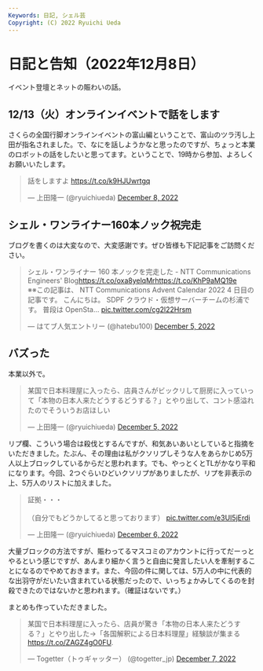 ```yaml
---
Keywords: 日記, シェル芸
Copyright: (C) 2022 Ryuichi Ueda
---
```


# 日記と告知（2022年12月8日）

イベント登壇とネットの賑わいの話。

## 12/13（火）オンラインイベントで話をします

さくらの全国行脚オンラインイベントの富山編ということで、富山のツラ汚し上田が指名されました。で、なにを話しようかなと思ったのですが、ちょっと本業のロボットの話をしたいと思ってます。ということで、19時から参加、よろしくお願いいたします。

<blockquote class="twitter-tweet" data-partner="tweetdeck"><p lang="ja" dir="ltr">話をしますよ <a href="https://t.co/k9HJUwrtgq">https://t.co/k9HJUwrtgq</a></p>&mdash; 上田隆一 (@ryuichiueda) <a href="https://twitter.com/ryuichiueda/status/1600749958168444928?ref_src=twsrc%5Etfw">December 8, 2022</a></blockquote>
<script async src="https://platform.twitter.com/widgets.js" charset="utf-8"></script>

## シェル・ワンライナー160本ノック祝完走

ブログを書くのは大変なので、大変感謝です。ぜひ皆様も下記記事をご訪問ください。

<blockquote class="twitter-tweet" data-partner="tweetdeck"><p lang="ja" dir="ltr">シェル・ワンライナー 160 本ノックを完走した - NTT Communications Engineers&#39; Blog<a href="https://t.co/oxa8yelqMr">https://t.co/oxa8yelqMr</a><a href="https://t.co/KhP9aMQ19e">https://t.co/KhP9aMQ19e</a><br>※※この記事は、 NTT Communications Advent Calendar 2022 4 日目の記事です。 こんにちは。 SDPF クラウド・仮想サーバーチームの杉浦です。 普段は OpenSta… <a href="https://t.co/cg2l22Hrsm">pic.twitter.com/cg2l22Hrsm</a></p>&mdash; はてブ人気エントリー (@hatebu100) <a href="https://twitter.com/hatebu100/status/1599569756683931648?ref_src=twsrc%5Etfw">December 5, 2022</a></blockquote>
<script async src="https://platform.twitter.com/widgets.js" charset="utf-8"></script>


## バズった

本業以外で。

<blockquote class="twitter-tweet" data-partner="tweetdeck"><p lang="ja" dir="ltr">某国で日本料理屋に入ったら、店員さんがビックリして厨房に入っていって「本物の日本人来たどうするどうする？」とやり出して、コント感溢れたのでそういうお店ほしい</p>&mdash; 上田隆一 (@ryuichiueda) <a href="https://twitter.com/ryuichiueda/status/1599687757294886912?ref_src=twsrc%5Etfw">December 5, 2022</a></blockquote>
<script async src="https://platform.twitter.com/widgets.js" charset="utf-8"></script>

リプ欄、こういう場合は殺伐とするんですが、和気あいあいとしていると指摘をいただきました。たぶん、その理由は私がクソリプしそうな人をあらかじめ5万人以上ブロックしているからだと思われます。でも、やっとくとTLがかなり平和になります。今回、2つぐらいひどいクソリプがありましたが、リプを非表示の上、5万人のリストに加えました。

<blockquote class="twitter-tweet" data-partner="tweetdeck"><p lang="ja" dir="ltr">証拠・・・<br><br>（自分でもどうかしてると思っております） <a href="https://t.co/e3UI5jErdi">pic.twitter.com/e3UI5jErdi</a></p>&mdash; 上田隆一 (@ryuichiueda) <a href="https://twitter.com/ryuichiueda/status/1600079285519544320?ref_src=twsrc%5Etfw">December 6, 2022</a></blockquote>
<script async src="https://platform.twitter.com/widgets.js" charset="utf-8"></script>

大量ブロックの方法ですが、賑わってるマスコミのアカウントに行ってだーっとやるという感じですが、あんまり細かく言うと自由に発言したい人を牽制することになるのでやめておきます。また、今回の件に関しては、5万人の中に代表的な出羽守がだいたい含まれている状態だったので、いっちょかみしてくるのを封殺できたのではないかと思われます。（確証はないです。）

まとめも作っていただきました。

<blockquote class="twitter-tweet" data-partner="tweetdeck"><p lang="ja" dir="ltr">某国で日本料理屋に入ったら、店員が驚き「本物の日本人来たどうする？」とやり出した→「各国解釈による日本料理屋」経験談が集まる<a href="https://t.co/ZAGZ4gO0FU">https://t.co/ZAGZ4gO0FU</a>.</p>&mdash; Togetter（トゥギャッター） (@togetter_jp) <a href="https://twitter.com/togetter_jp/status/1600621213981679617?ref_src=twsrc%5Etfw">December 7, 2022</a></blockquote>
<script async src="https://platform.twitter.com/widgets.js" charset="utf-8"></script>


